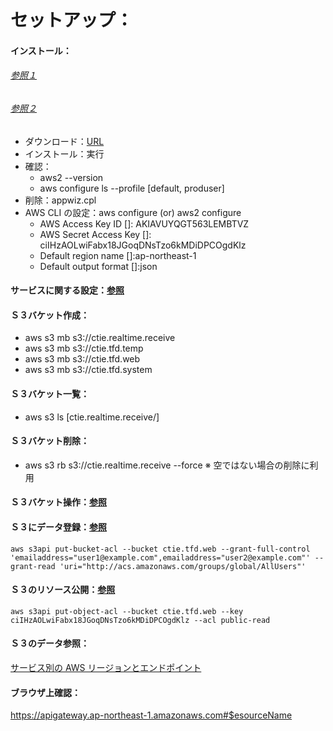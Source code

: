 # セットアップ：
#### インストール：
###### [参照１](https://docs.aws.amazon.com/ja_jp/cli/latest/userguide/cli-chap-welcome.html)

###### [参照２](https://docs.aws.amazon.com/ja_jp/cli/latest/userguide/install-cliv2.html)


* ダウンロード：[URL](https://d1vvhvl2y92vvt.cloudfront.net/AWSCLIV2.msi)
* インストール：実行
* 確認：
   * aws2 --version
   * aws configure ls --profile [default, produser]
* 削除：appwiz.cpl
* AWS CLI の設定：aws configure (or) aws2 configure
   * AWS Access Key ID []: AKIAVUYQGT563LEMBTVZ
   * AWS Secret Access Key []: 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
   * Default region name []:ap-northeast-1
   * Default output format []:json

#### サービスに関する設定：[参照](https://docs.aws.amazon.com/ja_jp/cli/latest/userguide/cli-configure-files.html#cli-configure-files-global)


#### Ｓ３バケット作成：
* aws s3 mb s3://ctie.realtime.receive
* aws s3 mb s3://ctie.tfd.temp
* aws s3 mb s3://ctie.tfd.web
* aws s3 mb s3://ctie.tfd.system


#### Ｓ３バケット一覧：
* aws s3 ls [ctie.realtime.receive/]

#### Ｓ３バケット削除：
* aws s3 rb s3://ctie.realtime.receive --force
※ 空ではない場合の削除に利用

#### Ｓ３バケット操作：[参照](https://github.com/awsdocs/aws-doc-sdk-examples/tree/master/javascript/example_code/s3)


#### Ｓ３にデータ登録：[参照](https://docs.aws.amazon.com/cli/latest/reference/s3/cp.html)

```
aws s3api put-bucket-acl --bucket ctie.tfd.web --grant-full-control 'emailaddress="user1@example.com",emailaddress="user2@example.com"' --grant-read 'uri="http://acs.amazonaws.com/groups/global/AllUsers"'
```



#### Ｓ３のリソース公開：[参照](https://docs.aws.amazon.com/ja_jp/cli/latest/userguide/cli-services-s3-commands.html)

```
aws s3api put-object-acl --bucket ctie.tfd.web --key ciIHzAOLwiFabx18JGoqDNsTzo6kMDiDPCOgdKlz --acl public-read
```

#### Ｓ３のデータ参照：
[サービス別の AWS リージョンとエンドポイント](https://docs.aws.amazon.com/ja_jp/general/latest/gr/rande.html#endpoint-tables)


#### ブラウザ上確認：
https://apigateway.ap-northeast-1.amazonaws.com#$esourceName